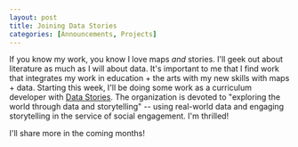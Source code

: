 ```yaml
---
layout: post
title: Joining Data Stories
categories: [Announcements, Projects]
---
```


If you know my work, you know I love maps *and* stories. I'll geek out about literature as much as I will about data. It's important to me that I find work that integrates my work in education + the arts with my new skills with maps + data. Starting this week, I'll be doing some work as a curriculum developer with [Data Stories](datastories.cc). The organization is devoted to "exploring the world through data and storytelling" -- using real-world data and engaging storytelling in the service of social engagement. I'm thrilled!

I'll share more in the coming months!
